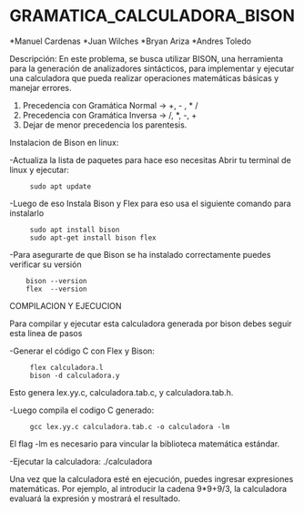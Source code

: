 # GRAMATICA_CALCULADORA_BISON
 *Manuel Cardenas
 *Juan Wilches
 *Bryan Ariza
 *Andres Toledo
 
Descripción: En este problema, se busca utilizar BISON, una herramienta para la generación de analizadores sintácticos, para implementar y ejecutar una calculadora que pueda realizar operaciones matemáticas básicas y manejar errores.
1. Precedencia con Gramática Normal -> +, - , * /
2. Precedencia con Gramática Inversa -> /, *, -, +
3. Dejar de menor precedencia los parentesis.

Instalacion de Bison en linux:

-Actualiza la lista de paquetes para hace eso necesitas Abrir tu terminal de linux y ejecutar:

         sudo apt update
         
-Luego de eso Instala Bison y Flex para eso usa el siguiente comando para instalarlo 

         sudo apt install bison
         sudo apt-get install bison flex
         
-Para asegurarte de que Bison se ha instalado correctamente puedes verificar su versión
                
        bison --version
        flex  --version

COMPILACION Y EJECUCION

Para compilar y ejecutar esta calculadora generada por bison debes seguir esta linea de pasos

-Generar el código C con Flex y Bison:

         flex calculadora.l
         bison -d calculadora.y

Esto genera lex.yy.c, calculadora.tab.c, y calculadora.tab.h.

-Luego compila el codigo C generado:

         gcc lex.yy.c calculadora.tab.c -o calculadora -lm
El flag -lm es necesario para vincular la biblioteca matemática estándar.

-Ejecutar la calculadora:
             ./calculadora 

Una vez que la calculadora esté en ejecución, puedes ingresar expresiones matemáticas. Por ejemplo, al introducir la cadena 9*9+9/3, la calculadora evaluará la expresión y mostrará el resultado.


